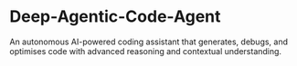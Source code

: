 # Deep-Agentic-Code-Agent
An autonomous AI-powered coding assistant that generates, debugs, and optimises code with advanced reasoning and contextual understanding.
